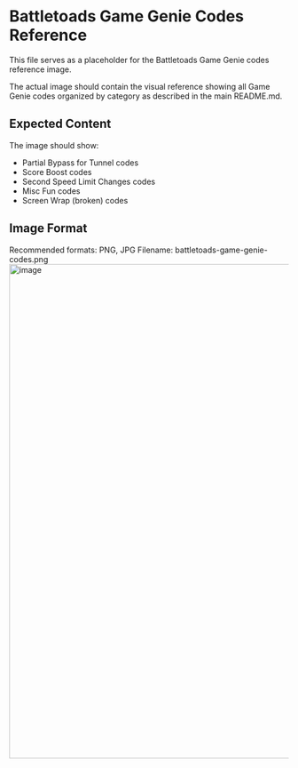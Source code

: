 # Battletoads Game Genie Codes Reference

This file serves as a placeholder for the Battletoads Game Genie codes reference image.

The actual image should contain the visual reference showing all Game Genie codes organized by category as described in the main README.md.

## Expected Content

The image should show:
- Partial Bypass for Tunnel codes
- Score Boost codes  
- Second Speed Limit Changes codes
- Misc Fun codes
- Screen Wrap (broken) codes

## Image Format

Recommended formats: PNG, JPG
Filename: battletoads-game-genie-codes.png
<img width="1772" height="890" alt="image" src="https://github.com/user-attachments/assets/dfebb668-35ab-4288-9ae0-86fa65a2d936" />

